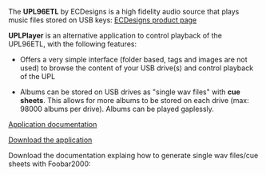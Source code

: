The **UPL96ETL** by ECDesigns is a high fidelity audio source that plays music files stored on USB keys: [ECDesigns product page](https://www.ecdesigns.nl/en/blog/upl96etl)

**UPLPlayer** is an alternative application to control playback of the UPL96ETL, with the following features:

- Offers a very simple interface (folder based, tags and images are not used) to browse the content of your USB drive(s) and control playback of the UPL

- Albums can be stored on USB drives as "single wav files" with **cue sheets**. This allows for more albums to be stored on each drive (max: 98000 albums per drive). Albums can be played gaplessly.

[Application documentation](./UPLPlayer.pdf)

[Download the application](https://drive.google.com/drive/folders/1w9G3euD2XyKdjl2znDo2AxkBYdmLkoP0?usp=sharing)


Download the documentation explaing how to generate single wav files/cue sheets with Foobar2000:

